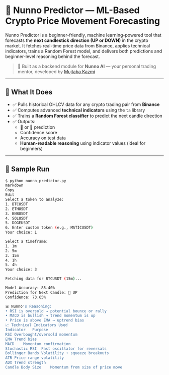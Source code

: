 # 🧠 Nunno Predictor — ML-Based Crypto Price Movement Forecasting

Nunno Predictor is a beginner-friendly, machine learning-powered tool that forecasts the **next candlestick direction (UP or DOWN)** in the crypto market. It fetches real-time price data from Binance, applies technical indicators, trains a Random Forest model, and delivers both predictions and beginner-level reasoning behind the forecast.

> 🔮 Built as a backend module for **Nunno AI** — your personal trading mentor, developed by [Mujtaba Kazmi](https://github.com/mujtaba-kazmi2006)

---

## 📌 What It Does

- ✅ Pulls historical OHLCV data for any crypto trading pair from **Binance**
- ✅ Computes advanced **technical indicators** using the `ta` library
- ✅ Trains a **Random Forest classifier** to predict the next candle direction
- ✅ Outputs:
  - 🔼 or 🔽 prediction
  - Confidence score
  - Accuracy on test data
  - **Human-readable reasoning** using indicator values (ideal for beginners)

---

## 🧪 Sample Run

```bash
$ python nunno_predictor.py
markdown
Copy
Edit
Select a token to analyze:
1. BTCUSDT
2. ETHUSDT
3. BNBUSDT
4. SOLUSDT
5. DOGEUSDT
6. Enter custom token (e.g., MATICUSDT)
Your choice: 1

Select a timeframe:
1. 1m
2. 5m
3. 15m
4. 1h
5. 4h
Your choice: 3

Fetching data for BTCUSDT (15m)...

Model Accuracy: 85.40%
Prediction for Next Candle: 🔼 UP
Confidence: 73.65%

📊 Nunno's Reasoning:
• RSI is oversold → potential bounce or rally  
• MACD is bullish → trend momentum is up  
• Price is above EMA → uptrend bias  
📈 Technical Indicators Used
Indicator	Purpose
RSI	Overbought/oversold momentum
EMA	Trend bias
MACD	Momentum confirmation
Stochastic RSI	Fast oscillator for reversals
Bollinger Bands	Volatility + squeeze breakouts
ATR	Price range volatility
ADX	Trend strength
Candle Body Size	Momentum from size of price move
